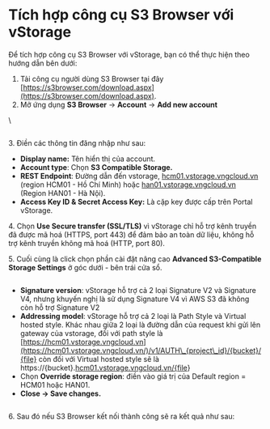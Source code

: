 # Tích hợp công cụ S3 Browser với vStorage

Để tích hợp công cụ S3 Browser với vStorage, bạn có thể thực hiện theo hướng dẫn bên dưới:&#x20;

1. Tải công cụ người dùng S3 Browser tại đây [https://s3browser.com/download.aspx](https://s3browser.com/download.aspx).
2. Mở ứng dụng **S3 Browser** → **Account** → **Add new account**

\


<figure><img src="https://docs.vngcloud.vn/download/attachments/59805537/d94db777-f01c-4c62-895f-4ece7d08ee39.png?version=1&#x26;modificationDate=1689230311000&#x26;api=v2" alt=""><figcaption></figcaption></figure>

3\. Điền các thông tin đăng nhập như sau:

* **Display name:** Tên hiển thị của account.
* **Account type**: Chọn **S3 Compatible Storage.**
* **REST Endpoint**: Đường dẫn đến vstorage, [hcm01.vstorage.vngcloud.vn](http://hcm01.vstorage.vngcloud.vn/) (region HCM01 - Hồ Chí Minh) hoặc [han01.vstorage.vngcloud.vn](http://han01.vstorage.vngcloud.vn/) (Region HAN01 - Hà Nội).
* **Access Key ID & Secret Access Key:** Là cặp key được cấp trên Portal vStorage.

4\. Chọn **Use Secure transfer (SSL/TLS)** vì vStorage chỉ hỗ trợ kênh truyền đã được mã hoá (HTTPS, port 443) để đảm bảo an toàn dữ liệu, không hỗ trợ kênh truyền không mã hoá (HTTP, port 80).

5\. Cuối cùng là click chọn phần cài đặt nâng cao **Advanced S3-Compatible Storage Settings** ở góc dưới - bên trái cửa sổ.

<figure><img src="https://docs.vngcloud.vn/download/attachments/59805537/att_11_for_877494288.png?version=1&#x26;modificationDate=1689230311000&#x26;api=v2" alt=""><figcaption></figcaption></figure>

* **Signature version**: vStorage hỗ trợ cả 2 loại Signature V2 và Signature V4, nhưng khuyến nghị là sử dụng Signature V4 vì AWS S3 đã không còn hỗ trợ Signature V2
* **Addressing model**: vStorage hỗ trợ cả 2 loại là Path Style và Virtual hosted style. Khác nhau giữa 2 loại là đường dẫn của request khi gửi lên gateway của vstorage, đối với path style là [https://hcm01.vstorage.vngcloud.vn](https://hcm01.vstorage.vngcloud.vn/)/v1/AUTH\_{project\_id}/{bucket}/{file} còn đối với Virtual hosted style sẽ là https://{bucket}.[hcm01.vstorage.vngcloud.vn/{file](http://hcm01.vstorage.vngcloud.vn/%7Bfile)}
* Chọn **Override storage region**: điền vào giá trị của Default region = HCM01 hoặc HAN01.
* **Close → Save changes.**

<figure><img src="https://docs.vngcloud.vn/download/attachments/59805537/att_6_for_877494288.png?version=1&#x26;modificationDate=1689230311000&#x26;api=v2" alt=""><figcaption></figcaption></figure>

6\. Sau đó nếu S3 Browser kết nối thành công sẽ ra kết quả như sau:

<figure><img src="https://docs.vngcloud.vn/download/attachments/59805537/att_13_for_877494288.png?version=1&#x26;modificationDate=1689230311000&#x26;api=v2" alt=""><figcaption></figcaption></figure>
